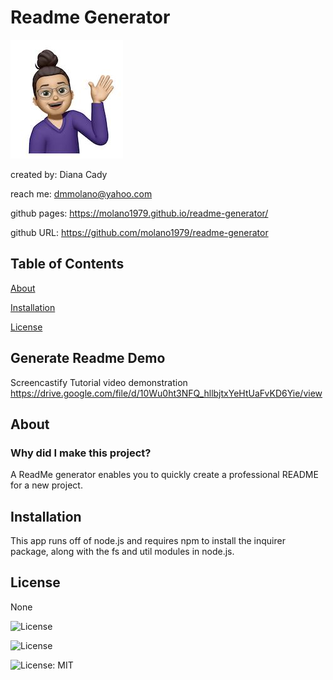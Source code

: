 
# Readme Generator
![profile picture](/pic.jpg)

created by: Diana Cady

reach me: dmmolano@yahoo.com

github pages: https://molano1979.github.io/readme-generator/

github URL: https://github.com/molano1979/readme-generator
## Table of Contents
[About](#about)

[Installation](#installation)

[License](#license)

## Generate Readme Demo
Screencastify Tutorial video demonstration
https://drive.google.com/file/d/10Wu0ht3NFQ_hllbjtxYeHtUaFvKD6Yie/view

## About
### Why did I make this project?
A ReadMe generator enables you to quickly create a professional README for a new project. 


## Installation
This app runs off of node.js and requires npm to install the inquirer package, along with the fs and util modules in node.js.

## License
None

![License](https://img.shields.io/badge/License-Apache_2.0-blue.svg)

![License](https://img.shields.io/badge/License-BSD_3--Clause-blue.svg)

![License: MIT](https://img.shields.io/badge/License-MIT-yellow.svg)

   
    
